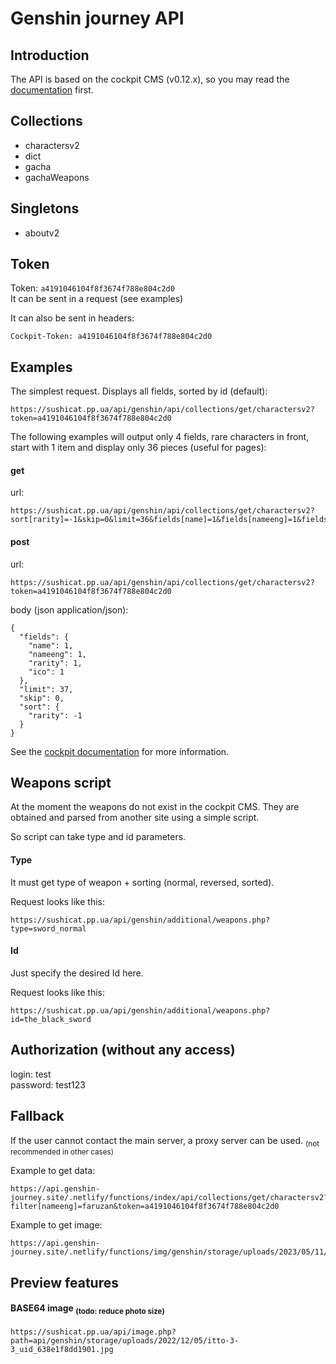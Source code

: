 # Genshin journey API

## Introduction

The API is based on the cockpit CMS (v0.12.x), so you may read the [documentation](https://getcockpit.com/documentation) first.

## Collections

+ charactersv2
+ dict
+ gacha
+ gachaWeapons

## Singletons

+ aboutv2

## Token

Token: `a4191046104f8f3674f788e804c2d0`\
It can be sent in a request (see examples)

It can also be sent in headers:
```
Cockpit-Token: a4191046104f8f3674f788e804c2d0
```

## Examples

The simplest request. Displays all fields, sorted by id (default):

```
https://sushicat.pp.ua/api/genshin/api/collections/get/charactersv2?token=a4191046104f8f3674f788e804c2d0
```

The following examples will output only 4 fields, rare characters in front, start with 1 item and display only 36 pieces (useful for pages):

#### get

url:
```
https://sushicat.pp.ua/api/genshin/api/collections/get/charactersv2?sort[rarity]=-1&skip=0&limit=36&fields[name]=1&fields[nameeng]=1&fields[rarity]=1&fields[ico]=1&token=a4191046104f8f3674f788e804c2d0
```

#### post

url:
```
https://sushicat.pp.ua/api/genshin/api/collections/get/charactersv2?token=a4191046104f8f3674f788e804c2d0
```
body (json application/json):
```
{
  "fields": {
    "name": 1,
    "nameeng": 1,
    "rarity": 1,
    "ico": 1
  },
  "limit": 37,
  "skip": 0,
  "sort": { 
    "rarity": -1 
  }
}
```

See the [cockpit documentation](https://getcockpit.com/documentation) for more information.

## Weapons script
At the moment the weapons do not exist in the cockpit CMS. They are obtained and parsed from another site using a simple script.

So script can take type and id parameters.

#### Type

It must get type of weapon + sorting (normal, reversed, sorted).

Request looks like this:
```
https://sushicat.pp.ua/api/genshin/additional/weapons.php?type=sword_normal
```

#### Id

Just specify the desired Id here.

Request looks like this:
```
https://sushicat.pp.ua/api/genshin/additional/weapons.php?id=the_black_sword
```

## Authorization (without any access)

login: test\
password: test123

## Fallback

If the user cannot contact the main server, a proxy server can be used. <sub>(not recommended in other cases)</sub>

Example to get data:
```
https://api.genshin-journey.site/.netlify/functions/index/api/collections/get/charactersv2?filter[nameeng]=faruzan&token=a4191046104f8f3674f788e804c2d0
```
Example to get image:
```
https://api.genshin-journey.site/.netlify/functions/img/genshin/storage/uploads/2023/05/11/Faruzan_Portrait_2_uid_645cad680f9f5.png
```

## Preview features

#### BASE64 image <sub>(todo: reduce photo size)</sub>
```
https://sushicat.pp.ua/api/image.php?path=api/genshin/storage/uploads/2022/12/05/itto-3-3_uid_638e1f8dd1901.jpg
```
